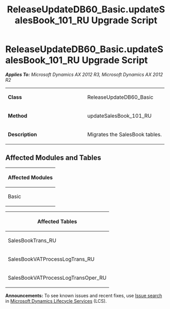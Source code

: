 ﻿---
title: ReleaseUpdateDB60_Basic.updateSalesBook_101_RU Upgrade Script
TOCTitle: ReleaseUpdateDB60_Basic.updateSalesBook_101_RU Upgrade Script
ms:assetid: 0be791e1-215a-9254-dd84-78feda85c9aa
ms:mtpsurl: https://msdn.microsoft.com/en-us/library/JJ735660(v=AX.60)
ms:contentKeyID: 49706571
ms.date: 05/18/2015
mtps_version: v=AX.60
---

# ReleaseUpdateDB60\_Basic.updateSalesBook\_101\_RU Upgrade Script 


_**Applies To:** Microsoft Dynamics AX 2012 R3, Microsoft Dynamics AX 2012 R2_

<table>
<colgroup>
<col style="width: 50%" />
<col style="width: 50%" />
</colgroup>
<tbody>
<tr class="odd">
<td><p><strong>Class</strong></p></td>
<td><p>ReleaseUpdateDB60_Basic</p></td>
</tr>
<tr class="even">
<td><p><strong>Method</strong></p></td>
<td><p>updateSalesBook_101_RU</p></td>
</tr>
<tr class="odd">
<td><p><strong>Description</strong></p></td>
<td><p>Migrates the SalesBook tables.</p></td>
</tr>
</tbody>
</table>


## Affected Modules and Tables

<table>
<colgroup>
<col style="width: 100%" />
</colgroup>
<thead>
<tr class="header">
<th><p>Affected Modules</p></th>
</tr>
</thead>
<tbody>
<tr class="odd">
<td><p>Basic</p></td>
</tr>
</tbody>
</table>


<table>
<colgroup>
<col style="width: 100%" />
</colgroup>
<thead>
<tr class="header">
<th><p>Affected Tables</p></th>
</tr>
</thead>
<tbody>
<tr class="odd">
<td><p>SalesBookTrans_RU</p></td>
</tr>
<tr class="even">
<td><p>SalesBookVATProcessLogTrans_RU</p></td>
</tr>
<tr class="odd">
<td><p>SalesBookVATProcessLogTransOper_RU</p></td>
</tr>
</tbody>
</table>

  
**Announcements:** To see known issues and recent fixes, use [Issue search](http://go.microsoft.com/fwlink/?linkid=389258) in [Microsoft Dynamics Lifecycle Services](http://go.microsoft.com/fwlink/?linkid=306505) (LCS).


